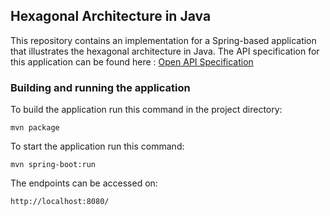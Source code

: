 ## Hexagonal Architecture in Java
This repository contains an implementation for a Spring-based application 
that illustrates the hexagonal architecture in Java.
The API specification for this application can be found here : [Open API Specification](./specs/hexagonal-architecture-api.openapi.json)


### Building and running the application
To build the application run this command in the project directory:
```
mvn package
```
To start the application run this command:
```
mvn spring-boot:run
```
The endpoints can be accessed on:
```
http://localhost:8080/
```

